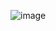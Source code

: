 ![image](https://github.com/atul5021/Cryptography_SEM_1/assets/99165272/bb4aa1fa-96ab-4d7a-b402-faf0c07c57d4)
